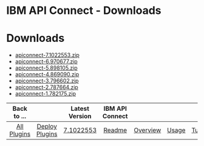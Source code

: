 
IBM API Connect - Downloads
===========================

# Downloads

- [apiconnect-7.1022553.zip](https://raw.githubusercontent.com/UrbanCode/IBM-UCD-PLUGINS/main/files/apiconnect/apiconnect-7.1022553.zip)
- [apiconnect-6.970677.zip](https://raw.githubusercontent.com/UrbanCode/IBM-UCD-PLUGINS/main/files/apiconnect/apiconnect-6.970677.zip)
- [apiconnect-5.898105.zip](https://raw.githubusercontent.com/UrbanCode/IBM-UCD-PLUGINS/main/files/apiconnect/apiconnect-5.898105.zip)
- [apiconnect-4.869090.zip](https://raw.githubusercontent.com/UrbanCode/IBM-UCD-PLUGINS/main/files/apiconnect/apiconnect-4.869090.zip)
- [apiconnect-3.796602.zip](https://raw.githubusercontent.com/UrbanCode/IBM-UCD-PLUGINS/main/files/apiconnect/apiconnect-3.796602.zip)
- [apiconnect-2.787664.zip](https://raw.githubusercontent.com/UrbanCode/IBM-UCD-PLUGINS/main/files/apiconnect/apiconnect-2.787664.zip)
- [apiconnect-1.782175.zip](https://raw.githubusercontent.com/UrbanCode/IBM-UCD-PLUGINS/main/files/apiconnect/apiconnect-1.782175.zip)

|Back to ...||Latest Version|IBM API Connect ||||||
| :---: | :---: | :---: | :---: | :---: | :---: | :---: | :---: | :---: |
|[All Plugins](../../index.md)|[Deploy Plugins](../README.md)|[7.1022553](https://raw.githubusercontent.com/UrbanCode/IBM-UCD-PLUGINS/main/files/apiconnect/apiconnect-7.1022553.zip)|[Readme](README.md)|[Overview](overview.md)|[Usage](usage.md)|[Tutorials](tutorials.md)|[Steps](steps.md)|[Troubleshooting](troubleshooting.md)|

